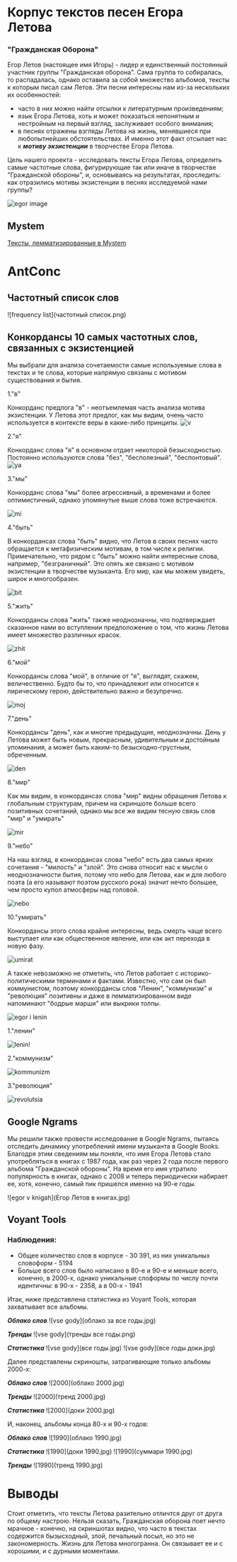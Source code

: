 
# Корпус текстов песен Егора Летова #
### "Гражданская Оборона"
Егор Летов (настоящее имя Игорь) - лидер и единственный постоянный участник группы "Гражданская оборона". Сама группа то собиралась, то распадалась, однако оставила за собой множество альбомов, тексты к которым писал сам Летов.
Эти песни интересны нам из-за нескольких их особенностей: 
- часто в них можно найти отсылки к литературным произведениям;
- язык Егора Летова, хоть и может показаться непонятным и нестройным на первый взгляд, заслуживает особого внимания; 
- в песнях отражены взгляды Летова на жизнь, менявшиеся при любопытнейших обстоятельствах. И именно этот факт отсылает нас к ***мотиву экзистенции*** в творчестве Егора Летова.

Цель нашего проекта - исследовать тексты Егора Летова, определить самые частотные слова, фигурирующие так или иначе в творчестве "Гражданской обороны", и, основываясь на результатах, проследить: как отразились мотивы экзистенции в песнях исследуемой нами группы?

![egor image](https://s00.yaplakal.com/pics/pics_original/8/3/1/6264138.jpg)

## Mystem
 [Тексты, лемматизированные в Mystem](https://drive.google.com/drive/folders/1yWufARbfCB8lO3J1MPvItdyefYHSiKtk?usp=sharing)
# AntConc
## Частотный список слов
![frequency list](частотный список.png)
## Конкордансы 10 самых частотных слов, связанных с экзистенцией
Мы выбрали для анализа сочетаемости самые используемые слова в текстах и те слова, которые напрямую связаны с мотивом существования и бытия.

1."в"

Конкорданс предлога "в" - неотъемлемая часть анализа мотива экзистенции. У Летова этот предлог, как мы видим, очень часто используется в контексте веры в какие-либо принципы.
![v](в.jpg)

2."я"

Конкорданс слова "я" в основном отдает некоторой безысходностью. Постоянно используются слова "без", "бесполезный", "беспонтовый".
![ya](я.jpg)

3."мы"

Конкорданс слова "мы" более агрессивный, а временами и более оптимистичный, однако упомянутые выше слова тоже встречаются. 

![mi](мы.jpg)

4."быть"

В конкордансах слова "быть" видно, что Летов в своих песнях часто обращается к метафизическим мотивам, в том числе к религии. Примечательно, что рядом с "быть" можно найти интересные слова, например, "безграничный". Это опять же связано с мотивом экзистенции в творчестве музыканта. Его мир, как мы можем увидеть, широк и многообразен.

![bit](быть.jpg)

5."жить"

Конкордансы слова "жить" также неоднозначны, что подтверждает сказанное нами во вступлении предположение о том, что жизнь Летова имеет множество различных красок.

![zhit](жить.png)

6."мой"

Конкордансы слова "мой", в отличие от "я", выглядят, скажем, величественно. Будто бы то, что принадлежит или относится к лирическому герою, действительно важно и безупречно.

![moj](мой.png)

7."день"

Конкордансы "день", как и многие предыдущие, неоднозначны. День у Летова может быть новым, прекрасным, удивительным и достойным упоминания, а может быть каким-то безысходно-грустным, обреченным.

![den](день.png)

8."мир"

Как мы видим, в конкордансах слова "мир" видны обращения Летова к глобальным структурам, причем на скриншоте больше всего позитивных сочетаний, однако мы все же видим тесную связь слов "мир" и "умирать"

![mir](мир.png)

9."небо"

На наш взгляд, в конкордансах слова "небо" есть два самых ярких сочетания - "милость" и "злой". Это снова относит нас к мысли о неоднозначности бытия, потому что небо для Летова, как и для любого поэта (а его называют поэтом русского рока) значит нечто большее, чем просто купол атмосферы над головой.

![nebo](небо.png)

10."умирать"

Конкордансы этого слова крайне интересны, ведь смерть чаще всего выступает или как общественное явление, или как акт перехода в новую фазу. 

![umirat](умирать.png)




А также невозможно не отметить, что Летов работает с историко-политическими терминами и фактами. Известно, что сам он был коммунистом, поэтому конкордансы слов "Ленин", "коммунизм" и "революция" позитивны и даже в лемматизированном виде напоминают "бодрые марши" или выкрики толпы.

![egor i lenin](https://lh3.googleusercontent.com/proxy/XGvyzjSfXz6Aonhesz0K-_SbcXqGzEUVhFAx9YKafwDYfjYqHOv8IZ4Ta1F0m6Owv3aeDfPG-_8ag3nVUZPHbv9A6x-jtlDNO-5aUWOssrZXGTC4JUGElLQVpyI3RezZEcIxwen6UqwreX5SNbXYvIzOpjbtawi3SsEs6tfajwLR74g2Iu0S6GBJwBtCp4Cw29OdUTN7Q5QjtiR50ce51VXL5eVzA5CyW92_sD5tBZmQ2t4TMCMgg0boNSwoChtQgAmSQbMAPaQzqcibz0UMCkXGW8ixWVVSROo90VqvMRRC6lxu7j7R1LMz254fjYQmzD03DNIuhstFtPWLcnFAkMIOCl0ou9JkY_ZvewqvJF2MRfEtuMspzdrPbqI3JVG_U6vznhvHaTb0U7TXaWCZ1A)


1."ленин"


![lenin!](ленин.jpg)

2."коммунизм"

![kommunizm](коммунизм.jpg)

3."революция"

![revolutsia](революция.jpg)


## Google Ngrams

Мы решили также провести исследование в Google Ngrams, пытаясь отследить динамику употреблений имени музыканта в Google Books. Благодря этим сведениям мы поняли, что имя Егора Летова стало употребляться в книгах с 1987 года, как раз через 2 года после первого альбома "Гражданской обороны". На время его имя утратило популярность в книгах, однако с 2008 и теперь периодически набирает ее, хотя, конечно,  самый пик пришелся именно на 90-е годы.

![egor v knigah](Егор Летов в книгах.jpg)

## Voyant Tools
### Наблюдения:
* Общее количество слов в корпусе - 30 391, из них уникальных словоформ - 5194
* Больше всего слов было написано в 80-е и 90-е и меньше всего, конечно, в 2000-х, однако уникальные слоформы по числу почти идентичны: в 90-х - 2358, а в 00-х - 1941

Итак, ниже представлена статистика из Voyant Tools, которая захватывает все альбомы. 

***Облако слов***
![vse gody](облако за все годы.jpg)

***Тренды***
![vse gody](тренды все годы.png)



***Статистика***
![vse gody](все годы.jpg)
![vse gody](все годы доки.jpg)

Далее представлены скриношты, затрагивающие только альбомы 2000-х:

***Облако слов***
![2000](облако 2000.jpg)

***Тренды***
![2000](тренд 2000.jpg)



***Статистика***
![2000](доки 2000.jpg)


И, наконец, альбомы конца 80-х и 90-х годов:

***Облако слов***
![1990](облако 1990.jpg)



***Статистика***
![1990](доки 1990.jpg)
![1990](суммари 1990.jpg)

***Тренды***
![1990](тренд 1990.jpg)

# Выводы
Стоит отметить, что тексты Летова разительно отличтся друг от друга по общему настрою. Нельзя сказать, Гражданская оборона поет нечто мрачное - конечно, на скриншотах видно, что часто в текстах содержится бызысходный, злой, печальный посыл, но это не закономерность. Жизнь для Летова многогранна. Он связывает ее и с хорошими, и с дурными моментами.
